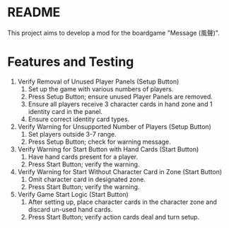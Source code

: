 # README

This project aims to develop a mod for the boardgame "Message (風聲)".

# Features and Testing

1. Verify Removal of Unused Player Panels (Setup Button)
    1. Set up the game with various numbers of players.
    2. Press Setup Button; ensure unused Player Panels are removed.
    3. Ensure all players receive 3 character cards in hand zone and 1 identity card in the panel.
    4. Ensure correct identity card types.
2. Verify Warning for Unsupported Number of Players (Setup Button)
    1. Set players outside 3-7 range.
    2. Press Setup Button; check for warning message.
3. Verify Warning for Start Button with Hand Cards (Start Button)
    1. Have hand cards present for a player.
    2. Press Start Button; verify the warning.
4. Verify Warning for Start Without Character Card in Zone (Start Button)
    1. Omit character card in designated zone.
    2. Press Start Button; verify the warning.
5. Verify Game Start Logic (Start Button)
    1. After setting up, place character cards in the character zone and discard un-used hand cards.
    2. Press Start Button; verify action cards deal and turn setup.